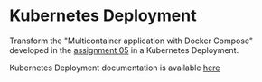 # Kubernetes Deployment

Transform the "Multicontainer application with Docker Compose" developed in the [assignment 05](../04-Multicontainer_application_with_Docker_Compose) in a Kubernetes Deployment.

Kubernetes Deployment documentation is available [here](https://kubernetes.io/docs/concepts/workloads/controllers/deployment/)